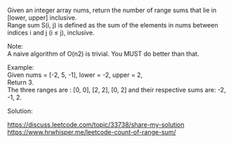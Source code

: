 Given an integer array nums, return the number of range sums that lie in [lower, upper] inclusive.  
Range sum S(i, j) is defined as the sum of the elements in nums between indices i and j (i ≤ j), inclusive.  

Note:  
A naive algorithm of O(n2) is trivial. You MUST do better than that.  

Example:  
Given nums = [-2, 5, -1], lower = -2, upper = 2,  
Return 3.  
The three ranges are : [0, 0], [2, 2], [0, 2] and their respective sums are: -2, -1, 2.

Solution:

https://discuss.leetcode.com/topic/33738/share-my-solution   
https://www.hrwhisper.me/leetcode-count-of-range-sum/ 
